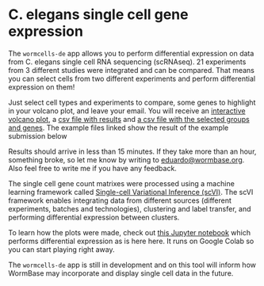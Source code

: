 
# C. elegans single cell gene expression

The `wormcells-de` app allows you to perform differential expression on data from C. elegans single cell RNA sequencing (scRNAseq). 21 experiments from 3 different studies were integrated and can be compared. That means you can select cells from two different experiments and perform differential expression on them!


Just select cell types and experiments to compare, some genes to highlight in your volcano plot, and leave
    your email. You will receive an [interactive volcano plot](https://scvi-differential-expression.s3.us-east-2.amazonaws.com/plots/eduardo%40wormbase.org%4020200227-233946-results.html), a
    [csv file with results](https://scvi-differential-expression.s3.us-east-2.amazonaws.com/csv/eduardo%40wormbase.org%4020200227-233946-results.csv) and [a csv file with the selected groups and genes](https://scvi-differential-expression.s3.us-east-2.amazonaws.com/submissions/eduardo%40wormbase.org%2520200227-233946.csv").
        The example files linked show the result of the example submission below

 Results should arrive in less than 15 minutes. If they take more than an hour, something broke, so let me know by writing to eduardo@wormbase.org. Also feel free to write me if you have any feedback.


The single cell gene count matrixes were processed using a machine learning framework called [Single-cell Variational Inference (scVI)](https://github.com/YosefLab/scVI). The scVI framework enables integrating data from different sources (different experiments, batches and technologies), clustering and label transfer, and performing differential expression between clusters.

To learn how the plots were made, check out [this Jupyter notebook](https://colab.research.google.com/drive/1hF7KSujhhHcyxzWkzAHy9lazXLexainr) which performs differential expression as is here here. It runs on Google Colab so you can start playing right away.

The `wormcells-de` app is still in development and on this tool will inform how WormBase may incorporate and display single cell data in the future. 
